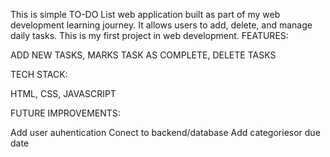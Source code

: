 This is simple TO-DO List web application built as part of my web development learning journey. It allows users to add, delete, and manage daily tasks. This is my first project in web development.
FEATURES:

ADD NEW TASKS,
MARKS TASK AS COMPLETE,
DELETE TASKS

TECH STACK:

HTML,
CSS,
JAVASCRIPT

FUTURE IMPROVEMENTS:

Add user auhentication
Conect to backend/database
Add categoriesor due date
